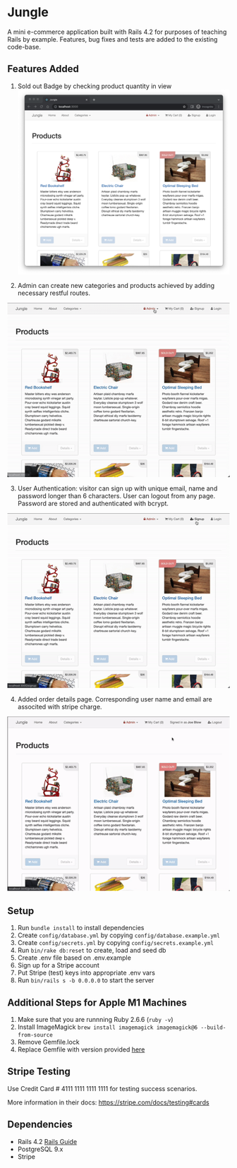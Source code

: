 # Jungle

A mini e-commerce application built with Rails 4.2 for purposes of teaching Rails by example. Features, bug fixes and tests are added to the existing code-base. 

## Features Added
1. Sold out Badge by checking product quantity in view
!["home-page"](https://github.com/Roy7384/jungle-rails/blob/master/docs/home%20page.png?raw=true) 

2. Admin can create new categories and products achieved by adding necessary restful routes.

<p align="center">
  <img src="https://github.com/Roy7384/jungle-rails/blob/master/docs/admin.gif?raw=true" />
</p>

3. User Authentication: visitor can sign up with unique email, name and password longer than 6 characters. User can logout from any page. Password are stored and authenticated with bcrypt.

<p align="center">
  <img src="https://github.com/Roy7384/jungle-rails/blob/master/docs/user.gif?raw=true" />
</p>

4. Added order details page. Corresponding user name and email are associted with stripe charge.

<p align="center">
  <img src="https://github.com/Roy7384/jungle-rails/blob/master/docs/orders.gif?raw=true" />
</p>

## Setup

1. Run `bundle install` to install dependencies
2. Create `config/database.yml` by copying `config/database.example.yml`
3. Create `config/secrets.yml` by copying `config/secrets.example.yml`
4. Run `bin/rake db:reset` to create, load and seed db
5. Create .env file based on .env.example
6. Sign up for a Stripe account
7. Put Stripe (test) keys into appropriate .env vars
8. Run `bin/rails s -b 0.0.0.0` to start the server

## Additional Steps for Apple M1 Machines

1. Make sure that you are runnning Ruby 2.6.6 (`ruby -v`)
1. Install ImageMagick `brew install imagemagick imagemagick@6 --build-from-source`
2. Remove Gemfile.lock
3. Replace Gemfile with version provided [here](https://gist.githubusercontent.com/FrancisBourgouin/831795ae12c4704687a0c2496d91a727/raw/ce8e2104f725f43e56650d404169c7b11c33a5c5/Gemfile)

## Stripe Testing

Use Credit Card # 4111 1111 1111 1111 for testing success scenarios.

More information in their docs: <https://stripe.com/docs/testing#cards>

## Dependencies

* Rails 4.2 [Rails Guide](http://guides.rubyonrails.org/v4.2/)
* PostgreSQL 9.x
* Stripe
